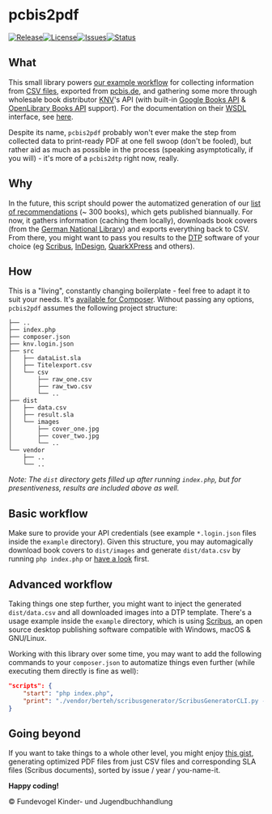 # pcbis2pdf
[![Release](https://img.shields.io/github/release/Fundevogel/pcbis2pdf.svg)](https://github.com/Fundevogel/pcbis2pdf/releases)[![License](https://img.shields.io/github/license/Fundevogel/pcbis2pdf.svg)](https://github.com/Fundevogel/pcbis2pdf/blob/master/LICENSE)[![Issues](https://img.shields.io/github/issues/Fundevogel/pcbis2pdf.svg)](https://github.com/Fundevogel/pcbis2pdf/issues)[![Status](https://travis-ci.org/fundevogel/pcbis2pdf.svg?branch=master)](https://travis-ci.org/fundevogel/pcbis2pdf)

## What
This small library powers [our example workflow](https://github.com/Fundevogel/book-recommendations) for collecting information from [CSV files](https://en.wikipedia.org/wiki/Comma-separated_values), exported from [pcbis.de](https://pcbis.de), and gathering some more through wholesale book distributor [KNV](http://knv.de)'s API (with built-in [Google Books API](https://developers.google.com/books) & [OpenLibrary Books API](https://openlibrary.org/dev/docs/api/books) support). For the documentation on their [WSDL](https://en.wikipedia.org/wiki/Web_Services_Description_Language) interface, see [here](http://www.knv.de/fileadmin/user_upload/IT/KNV_Webservice_2018.pdf).

Despite its name, `pcbis2pdf` probably won't ever make the step from collected data to print-ready PDF at one fell swoop (don't be fooled), but rather aid as much as possible in the process (speaking asymptotically, if you will) - it's more of a `pcbis2dtp` right now, really.


## Why
In the future, this script should power the automatized generation of our [list of recommendations](https://fundevogel.de/en/recommendations) (~ 300 books), which gets published biannually. For now, it gathers information (caching them locally), downloads book covers (from the [German National Library](https://www.dnb.de/EN/Home/home_node.html)) and exports everything back to CSV. From there, you might want to pass you results to the [DTP](https://en.wikipedia.org/wiki/Desktop_publishing) software of your choice (eg [Scribus](https://www.scribus.net), [InDesign](https://www.adobe.com/products/indesign.html), [QuarkXPress](http://www.quark.com/Products/QuarkXPress) and others).


## How
This is a "living", constantly changing boilerplate - feel free to adapt it to suit your needs. It's [available for Composer](https://packagist.org/packages/fundevogel/pcbis2pdf). Without passing any options, `pcbis2pdf` assumes the following project structure:

```text
├── ..
├── index.php
├── composer.json
├── knv.login.json
├── src
│   ├── dataList.sla
│   ├── Titelexport.csv
│   └── csv
│       ├── raw_one.csv
│       ├── raw_two.csv
│       └── ..
├── dist
│   ├── data.csv
│   ├── result.sla
│   └── images
│       ├── cover_one.jpg
│       ├── cover_two.jpg
│       └── ..
└── vendor
    ├── ..
    └── ..
```

*Note: The `dist` directory gets filled up after running `index.php`, but for presentiveness, results are included above as well.*


## Basic workflow
Make sure to provide your API credentials (see example `*.login.json` files inside the `example` directory).
Given this structure, you may automagically download book covers to `dist/images` and generate `dist/data.csv` by running `php index.php` or [have a look](index.php) first.


## Advanced workflow
Taking things one step further, you might want to inject the generated `dist/data.csv` and all downloaded images into a DTP template. There's a usage example inside the `example` directory, which is using [Scribus](https://www.scribus.net), an open source desktop publishing software compatible with Windows, macOS & GNU/Linux.

Working with this library over some time, you may want to add the following commands to your `composer.json` to automatize things even further (while executing them directly is fine as well):

```json
"scripts": {
    "start": "php index.php",
    "print": "./vendor/berteh/scribusgenerator/ScribusGeneratorCLI.py --single -c ./dist/data.csv -o dist -n result src/dataList.sla",
}
```


## Going beyond
If you want to take things to a whole other level, you might enjoy [this gist](https://gist.github.com/Fundevogel/1fe7fcca6665e5fabc33c4e0244ceaea), generating optimized PDF files from just CSV files and corresponding SLA files (Scribus documents), sorted by issue / year / you-name-it.


**Happy coding!**


:copyright: Fundevogel Kinder- und Jugendbuchhandlung
